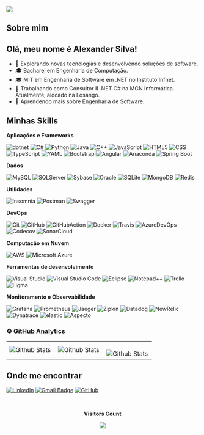 ![](https://komarev.com/ghpvc/?username=alexandervieira&color=006bed)
## Sobre mim

## Olá, meu nome é Alexander Silva!

- 🤔 Explorando novas tecnologias e desenvolvendo soluções de software.
- 🎓 Bacharel em Engenharia de Computação.
- 🎓 MIT em Engenharia de Software em .NET no Instituto Infnet.
- 💼 Trabalhando como Consultor II .NET C# na MGN Informática. Atualmente, alocado na Losango.
- 🌱 Aprendendo mais sobre Engenharia de Software.

## Minhas Skills

**Aplicações e Frameworks**

![dotnet](https://img.shields.io/badge/-dotnet-333333?style=flat&logo=dotnet)
![C#](https://custom-icon-badges.demolab.com/badge/C%23-%23239120.svg?logo=cshrp&logoColor=white)
![Python](https://img.shields.io/badge/-Python-333333?style=flat&logo=Python)
![Java](https://img.shields.io/badge/Java-%23ED8B00.svg?logo=openjdk&logoColor=white)
![C++](https://img.shields.io/badge/-C++-333333?style=flat&logo=C%2B%2B&logoColor=00599C)
![JavaScript](https://img.shields.io/badge/-JavaScript-333333?style=flat&logo=javascript)
![HTML5](https://img.shields.io/badge/-HTML5-333333?style=flat&logo=HTML5)
![CSS](https://img.shields.io/badge/-CSS-333333?style=flat&logo=CSS3&logoColor=1572B6)
![TypeScript](https://img.shields.io/badge/TypeScript-3178C6?logo=typescript&logoColor=fff)
![YAML](https://img.shields.io/badge/YAML-CB171E?logo=yaml&logoColor=fff)
![Bootstrap](https://img.shields.io/badge/-Bootstrap-333333?style=flat&logo=Bootstrap&logoColor=1572B6)
![Angular](https://img.shields.io/badge/-Angular-333333?style=flat&logo=Angular)
![Anaconda](https://img.shields.io/badge/Anaconda-44A833?logo=anaconda&logoColor=fff)
![Spring Boot](https://img.shields.io/badge/Spring%20Boot-6DB33F?logo=springboot&logoColor=fff)

**Dados**

![MySQL](https://img.shields.io/badge/-MySQL-333333?style=flat&logo=mysql)
![SQLServer](https://img.shields.io/badge/-SQLServer-333333?style=flat&logo=sqlserver)
![Sybase](https://img.shields.io/badge/-Sybase-333333?style=flat&logo=Sybase)
![Oracle](https://img.shields.io/badge/-Oracle-333333?style=flat&logo=Oracle)
![SQLite](https://img.shields.io/badge/-SQLite-333333?style=flat&logo=SQLite)
![MongoDB](https://img.shields.io/badge/-MongoDB-333333?style=flat&logo=MongoDB)
![Redis](https://img.shields.io/badge/-Redis-333333?style=flat&logo=Redis)

**Utilidades**

![Insomnia](https://img.shields.io/badge/-Insomnia-333333?style=flat&logo=insomnia)
![Postman](https://img.shields.io/badge/-Postman-333333?style=flat&logo=postman)
![Swagger](https://img.shields.io/badge/-Swagger-85EA2D?style=flat&logo=swagger&logoColor=white)

**DevOps**

![Git](https://img.shields.io/badge/-Git-333333?style=flat&logo=git)
![GitHub](https://img.shields.io/badge/-GitHub-333333?style=flat&logo=github)
![GitHubAction](https://img.shields.io/badge/-Github_Actions-333333?style=flat-square&logo=github-actions&logoColor=white)
![Docker](https://img.shields.io/badge/-Docker-333333?style=flat&logo=docker)
![Travis](https://img.shields.io/badge/-Travis-333333?style=flat&logo=travis)
![AzureDevOps](https://img.shields.io/badge/-Azure_DevOps-333333?style=flat&logo=azure-devops)
![Codecov](https://img.shields.io/badge/Codecov-F01F7A?logo=codecov&logoColor=fff)
![SonarCloud](https://img.shields.io/badge/SonarCloud-F3702A?logo=sonarcloud&logoColor=fff)

**Computação em Nuvem**

![AWS](https://img.shields.io/badge/AWS-%23FF9900.svg?logo=amazon-web-services&logoColor=white)
![Microsoft Azure](https://custom-icon-badges.demolab.com/badge/Microsoft%20Azure-0089D6?logo=msazure&logoColor=white)

**Ferramentas de desenvolvimento**

![Visual Studio](https://custom-icon-badges.demolab.com/badge/Visual%20Studio-5C2D91.svg?&logo=visual-studio&logoColor=white)
![Visual Studio Code](https://custom-icon-badges.demolab.com/badge/Visual%20Studio%20Code-0078d7.svg?logo=vsc&logoColor=white)
![Eclipse](https://img.shields.io/badge/-Eclipse-333333?style=flat&logo=eclipse-ide&logoColor=2C2255)
![Notepad++](https://img.shields.io/badge/Notepad++-90E59A.svg?&logo=notepad%2b%2b&logoColor=black)
![Trello](https://img.shields.io/badge/-Trello-333333?style=flat&logo=trello&logoColor=007ACC)
![Figma](https://img.shields.io/badge/-Figma-333333?style=flat&logo=figma&logoColor=007ACC)

**Monitoramento e Observabilidade**

![Grafana](https://img.shields.io/badge/-Grafana-333333?style=flat&logo=Grafana)
![Prometheus](https://img.shields.io/badge/-Prometheus-333333?style=flat&logo=Prometheus)
![Jaeger](https://img.shields.io/badge/-Jaeger-333333?style=flat&logo=Jaeger)
![Zipkin](https://img.shields.io/badge/-Zipkin-333333?style=flat&logo=Zipkin)
![Datadog](https://img.shields.io/badge/-Datadog-333333?style=flat&logo=Datadog)
![NewRelic](https://img.shields.io/badge/-NewRelic-333333?style=flat&logo=NewRelic)
![Dynatrace](https://img.shields.io/badge/-Dynatrace-333333?style=flat&logo=Dynatrace)
![elastic](https://img.shields.io/badge/-Elastic-333333?style=flat&logo=elastic)
![Aspecto](https://img.shields.io/badge/-Aspecto-333333?style=flat&logo=Aspecto)

<!--<a href="https://github.com/alexandervsilva" title="Perfil do Alexander">
  <img height="180em" src="https://github-readme-stats.vercel.app/api?username=alexandervsilva&theme=dracula&show_icons=true" />
</a>-->

### ⚙️ GitHub Analytics

<table>
  <tr>
    <td>
      <img
        align="left"
        src="https://github-readme-stats.vercel.app/api?username=alexandervieira&theme=dark&hide_border=false&include_all_commits=true&show_icons=true&count_private=true"
        alt="Github Stats"
      />
    </td>
    <td>
      <img 
        align="left"
        src="https://github-readme-stats.vercel.app/api/top-langs/?username=alexandervieira&layout=compact&langs_count=7&theme=dark"
        alt="Github Stats"
      />
    </td>
    <td>
      <br />
      <img
        align="left"
        src="https://github-readme-streak-stats.herokuapp.com/?user=alexandervieira&theme=dark&hide_border=true&show_icons=true"
        alt="Github Stats"
      />
    </td>
  </tr>
</table>

## Onde me encontrar

<!--[![Linkedin](https://img.shields.io/badge/-Alexander.Silva-blue?style=flat-square&logo=Linkedin&logoColor=white&link=www.linkedin.com/in/alexander-silva-sfcᵀᴹ-mcp-3b6a55143)](#)-->
[![LinkedIn](https://img.shields.io/badge/LinkedIn-0A66C2?logo=linkedin&logoColor=fff)](https://www.linkedin.com/in/alexander-silva-sfcᵀᴹ-mcp-3b6a55143)
[![Gmail Badge](https://img.shields.io/badge/-dev.asilva.rj@gmail.com-006bed?style=flat-square&logo=Gmail&logoColor=white&link=mailto:dev.asilva.rj@gmail.com)](mailto:dev.asilva.rj@gmail.com)
[![GitHub](https://img.shields.io/github/followers/alexandervsilva?label=follow&style=social)](https://github.com/alexandervieira)

<div align="center">
<br><p align="centre"><b>Visitors Count</b></p>  
<p align="center"><img align="center" src="https://profile-counter.glitch.me/{alexandervieira}/count.svg" /></p> 
<br></div>

